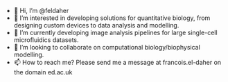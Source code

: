 - 👋 Hi, I’m @feldaher
- 👀 I’m interested in developing solutions for quantitative biology, from designing custom devices to data analysis and modelling.
- 🌱 I’m currently developing image analysis pipelines for large single-cell microfluidics datasets. 
- 💞️ I’m looking to collaborate on computational biology/biophysical modelling. 
- 📫 How to reach me? Please send me a message at francois.el-daher on the domain ed.ac.uk

<!---
feldaher/feldaher is a ✨ special ✨ repository because its `README.md` (this file) appears on your GitHub profile.
You can click the Preview link to take a look at your changes.
--->
